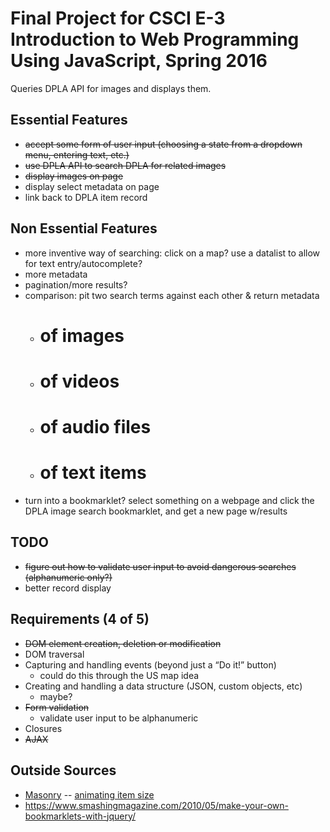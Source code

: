 # Final Project for CSCI E-3 Introduction to Web Programming Using JavaScript, Spring 2016

Queries DPLA API for images and displays them.

## Essential Features
- ~~accept some form of user input (choosing a state from a dropdown menu, entering text, etc.)~~
- ~~use DPLA API to search DPLA for related images~~
- ~~display images on page~~
- display select metadata on page
- link back to DPLA item record

## Non Essential Features
- more inventive way of searching: click on a map? use a datalist to allow for text entry/autocomplete?
- more metadata
- pagination/more results?
- comparison: pit two search terms against each other & return metadata
	- # of images
	- # of videos
	- # of audio files
	- # of text items
- turn into a bookmarklet? select something on a webpage and click the DPLA image search bookmarklet, and get a new page w/results 

## TODO
- ~~figure out how to validate user input to avoid dangerous searches (alphanumeric only?)~~
- better record display

## Requirements (4 of 5)
- ~~DOM element creation, deletion or modification~~
- DOM traversal
- Capturing and handling events (beyond just a “Do it!” button)
	- could do this through the US map idea
- Creating and handling a data structure (JSON, custom objects, etc)
	- maybe? 
- ~~Form validation~~
	- validate user input to be alphanumeric
- Closures
- ~~AJAX~~

## Outside Sources
- [Masonry](http://masonry.desandro.com/)
-- [animating item size](http://masonry.desandro.com/extras.html#animating-item-size)
- https://www.smashingmagazine.com/2010/05/make-your-own-bookmarklets-with-jquery/